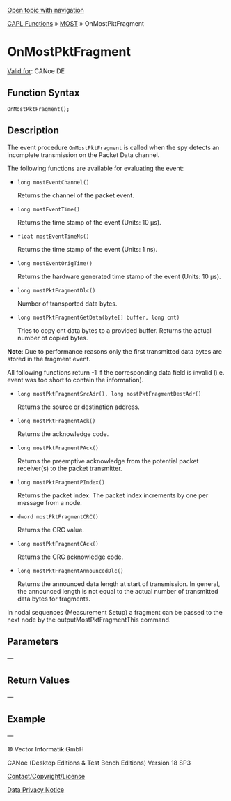 [Open topic with navigation](../../../../../CANoeDEFamily.htm#Topics/CAPLFunctions/MOST/EventProcedures/CAPLfunctionOnMOSTPktFragment.md)

[CAPL Functions](../../CAPLfunctions.md) » [MOST](../CAPLfunctionsMOSTOverview.md) » OnMostPktFragment

# OnMostPktFragment

[Valid for](../../../Shared/FeatureAvailability.md): CANoe DE

## Function Syntax

```plaintext
OnMostPktFragment();
```

## Description

The event procedure `OnMostPktFragment` is called when the spy detects an incomplete transmission on the Packet Data channel.

The following functions are available for evaluating the event:

- `long mostEventChannel()`

  Returns the channel of the packet event.

- `long mostEventTime()`

  Returns the time stamp of the event (Units: 10 µs).

- `float mostEventTimeNs()`

  Returns the time stamp of the event (Units: 1 ns).

- `long mostEventOrigTime()`

  Returns the hardware generated time stamp of the event (Units: 10 µs).

- `long mostPktFragmentDlc()`

  Number of transported data bytes.

- `long mostPktFragmentGetData(byte[] buffer, long cnt)`

  Tries to copy cnt data bytes to a provided buffer. Returns the actual number of copied bytes.

**Note**: Due to performance reasons only the first transmitted data bytes are stored in the fragment event.

All following functions return -1 if the corresponding data field is invalid (i.e. event was too short to contain the information).

- `long mostPktFragmentSrcAdr(), long mostPktFragmentDestAdr()`

  Returns the source or destination address.

- `long mostPktFragmentAck()`

  Returns the acknowledge code.

- `long mostPktFragmentPAck()`

  Returns the preemptive acknowledge from the potential packet receiver(s) to the packet transmitter.

- `long mostPktFragmentPIndex()`

  Returns the packet index. The packet index increments by one per message from a node.

- `dword mostPktFragmentCRC()`

  Returns the CRC value.

- `long mostPktFragmentCAck()`

  Returns the CRC acknowledge code.

- `long mostPktFragmentAnnouncedDlc()`

  Returns the announced data length at start of transmission. In general, the announced length is not equal to the actual number of transmitted data bytes for fragments.

In nodal sequences (Measurement Setup) a fragment can be passed to the next node by the outputMostPktFragmentThis command.

## Parameters

—

## Return Values

—

## Example

—

© Vector Informatik GmbH

CANoe (Desktop Editions & Test Bench Editions) Version 18 SP3

[Contact/Copyright/License](../../../Shared/ContactCopyrightLicense.md)

[Data Privacy Notice](https://www.vector.com/int/en/company/get-info/privacy-policy/)
